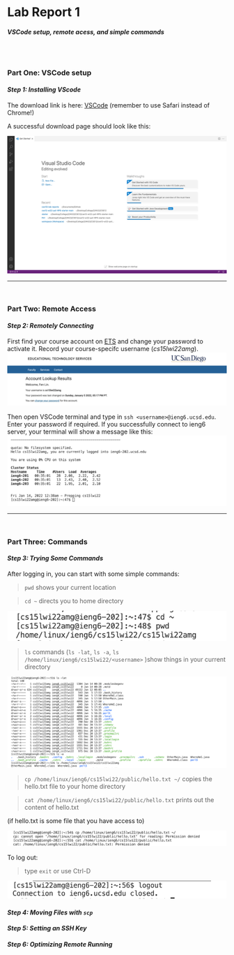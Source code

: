 # Lab Report 1

#### *VSCode setup, remote acess, and simple commands* 
<br />
<br />

### Part One: VSCode setup

#### *Step 1: Installing VScode*

The download link is here: [VSCode](https://code.visualstudio.com/)  (remember to use Safari instead of Chrome!)

A successful download page should look like this:

![sc1](screenshot1.png)

***

<br />

### Part Two: Remote Access

#### *Step 2: Remotely Connecting*

First find your course account on [ETS](https://sdacs.ucsd.edu/~icc/index.php) and change your password to activate it. Record your course-specifc username (*cs15lwi22amg*).
![sc2](screenshot2.png)

Then open VSCode terminal and type in `ssh <username>@ieng6.ucsd.edu`. Enter your password if required. If you successfully connect to ieng6 server, your terminal will show a message like this:
![sc3](screenshot3.png)

***

<br />

### Part Three: Commands
#### *Step 3: Trying Some Commands*

After logging in, you can start with some simple commands:

> `pwd` shows your current location

> `cd ~` directs you to home directory

![sc4](screenshot4.png)

> `ls` commands (`ls -lat`, `ls -a`, `ls /home/linux/ieng6/cs15lwi22/<username>` )show things in your current directory

![sc5](screenshot5.png)

> `cp /home/linux/ieng6/cs15lwi22/public/hello.txt ~/` copies the hello.txt file to your home directory

> `cat /home/linux/ieng6/cs15lwi22/public/hello.txt` prints out the content of hello.txt

(if hello.txt is some file that you have access to)

![sc6](screenshot6.png)

To log out: 
> type  `exit` or use Ctrl-D

![sc7](screenshot7.png)

#### *Step 4: Moving Files with `scp`*


#### *Step 5: Setting an SSH Key*

#### *Step 6: Optimizing Remote Running*
